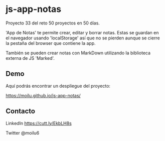 # js-app-notas

Proyecto 33 del reto 50 proyectos en 50 días.

'App de Notas' te permite crear, editar y borrar notas. Estas se guardan en el navegador usando 'localStorage' así que no se pierden aunque se cierre la pestaña del browser que contiene la app.

También se pueden crear notas con MarkDown utilizando la biblioteca externa de JS 'Marked'.

## Demo

Aquí podrás encontrar un despliegue del proyecto:

https://moilu.github.io/js-app-notas/

## Contacto

LinkedIn https://cutt.ly/EkbLH8s

Twitter @moilu6
